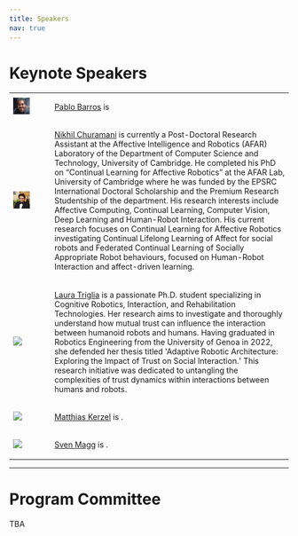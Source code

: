 ```yaml
---
title: Speakers
nav: true
---
```


# Keynote Speakers

<table>
  <tr>
    <td><img src="/images/pablo.jpg" width="50%;" /></td>
    <td><p><a href="#/">Pablo Barros</a> is</p></td>
  </tr>
  <tr>
    <td><img src="/images/nikhil.jpg" width="50%;" /></td>
    <td><p><a href="https://www.cl.cam.ac.uk/~nc528/">Nikhil Churamani</a> is currently a Post-Doctoral Research Assistant at the Affective Intelligence and Robotics (AFAR) Laboratory of the Department of Computer Science and Technology, University of Cambridge. He completed his PhD on “Continual Learning for Affective Robotics” at the AFAR Lab, University of Cambridge where he was funded by the EPSRC International Doctoral Scholarship and the Premium Research Studentship of the department. His research interests include Affective Computing, Continual Learning, Computer Vision, Deep Learning and Human-Robot Interaction. His current research focuses on Continual Learning for Affective Robotics investigating Continual Lifelong Learning of Affect for social robots and Federated Continual Learning of Socially Appropriate Robot behaviours, focused on Human-Robot Interaction and affect-driven learning.</p></td>
  </tr>

  <tr>
    <td><img src="/images/laura.jpg" width="50%;" /></td>
    <td><p><a href="#/">Laura Triglia</a> is a passionate Ph.D. student specializing in Cognitive Robotics, Interaction, and Rehabilitation Technologies. Her research aims to investigate and thoroughly understand how mutual trust can influence the interaction between humanoid robots and humans. Having graduated in Robotics Engineering from the University of Genoa in 2022, she defended her thesis titled 'Adaptive Robotic Architecture: Exploring the Impact of Trust on Social Interaction.' This research initiative was dedicated to untangling the complexities of trust dynamics within interactions between humans and robots.</p></td>
  </tr>

  <tr>
    <td><img src="/images/matthias.jpg" width="50%;" /></td>
    <td><p><a href="#/">Matthias Kerzel</a> is .</p></td>
  </tr>

  <tr>
    <td><img src="/images/sven.jpg"/></td>
    <td><p><a href="#/">Sven Magg</a> is .</p></td>
  </tr>
</table>

--------------------------------------

# Program Committee

TBA
